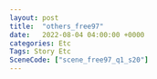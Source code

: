```yaml
---
layout: post
title:  "others_free97"
date:   2022-08-04 04:00:00 +0000
categories: Etc
Tags: Story Etc
SceneCode: ["scene_free97_q1_s20"]
---
```

